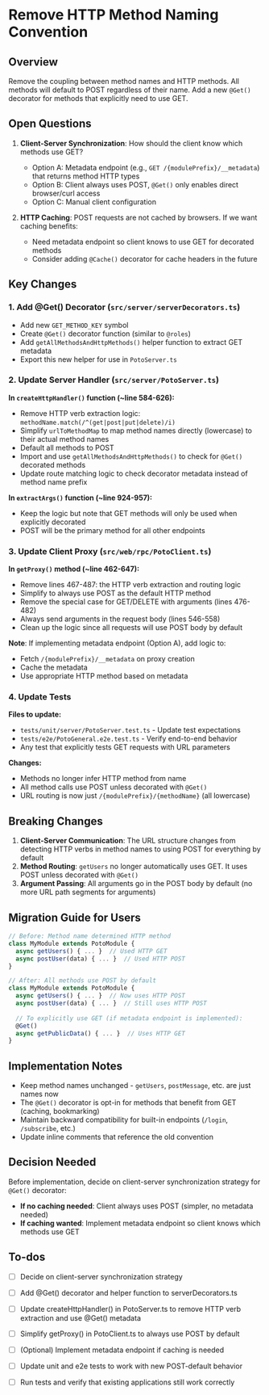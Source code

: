 # Remove HTTP Method Naming Convention

## Overview

Remove the coupling between method names and HTTP methods. All methods will default to POST regardless of their name. Add a new `@Get()` decorator for methods that explicitly need to use GET.

## Open Questions

1. **Client-Server Synchronization**: How should the client know which methods use GET?
   - Option A: Metadata endpoint (e.g., `GET /{modulePrefix}/__metadata`) that returns method HTTP types
   - Option B: Client always uses POST, `@Get()` only enables direct browser/curl access
   - Option C: Manual client configuration

2. **HTTP Caching**: POST requests are not cached by browsers. If we want caching benefits:
   - Need metadata endpoint so client knows to use GET for decorated methods
   - Consider adding `@Cache()` decorator for cache headers in the future

## Key Changes

### 1. Add @Get() Decorator (`src/server/serverDecorators.ts`)

- Add new `GET_METHOD_KEY` symbol
- Create `@Get()` decorator function (similar to `@roles`)
- Add `getAllMethodsAndHttpMethods()` helper function to extract GET metadata
- Export this new helper for use in `PotoServer.ts`

### 2. Update Server Handler (`src/server/PotoServer.ts`)

**In `createHttpHandler()` function (~line 584-626):**

- Remove HTTP verb extraction logic: `methodName.match(/^(get|post|put|delete)/i)`
- Simplify `urlToMethodMap` to map method names directly (lowercase) to their actual method names
- Default all methods to POST
- Import and use `getAllMethodsAndHttpMethods()` to check for `@Get()` decorated methods
- Update route matching logic to check decorator metadata instead of method name prefix

**In `extractArgs()` function (~line 924-957):**

- Keep the logic but note that GET methods will only be used when explicitly decorated
- POST will be the primary method for all other endpoints

### 3. Update Client Proxy (`src/web/rpc/PotoClient.ts`)

**In `getProxy()` method (~line 462-647):**

- Remove lines 467-487: the HTTP verb extraction and routing logic
- Simplify to always use POST as the default HTTP method
- Remove the special case for GET/DELETE with arguments (lines 476-482)
- Always send arguments in the request body (lines 546-558)
- Clean up the logic since all requests will use POST body by default

**Note**: If implementing metadata endpoint (Option A), add logic to:
- Fetch `/{modulePrefix}/__metadata` on proxy creation
- Cache the metadata
- Use appropriate HTTP method based on metadata

### 4. Update Tests

**Files to update:**

- `tests/unit/server/PotoServer.test.ts` - Update test expectations
- `tests/e2e/PotoGeneral.e2e.test.ts` - Verify end-to-end behavior
- Any test that explicitly tests GET requests with URL parameters

**Changes:**

- Methods no longer infer HTTP method from name
- All method calls use POST unless decorated with `@Get()`
- URL routing is now just `/{modulePrefix}/{methodName}` (all lowercase)

## Breaking Changes

1. **Client-Server Communication**: The URL structure changes from detecting HTTP verbs in method names to using POST for everything by default
2. **Method Routing**: `getUsers` no longer automatically uses GET. It uses POST unless decorated with `@Get()`
3. **Argument Passing**: All arguments go in the POST body by default (no more URL path segments for arguments)

## Migration Guide for Users

```typescript
// Before: Method name determined HTTP method
class MyModule extends PotoModule {
  async getUsers() { ... }  // Used HTTP GET
  async postUser(data) { ... }  // Used HTTP POST
}

// After: All methods use POST by default
class MyModule extends PotoModule {
  async getUsers() { ... }  // Now uses HTTP POST
  async postUser(data) { ... }  // Still uses HTTP POST
  
  // To explicitly use GET (if metadata endpoint is implemented):
  @Get()
  async getPublicData() { ... }  // Uses HTTP GET
}
```

## Implementation Notes

- Keep method names unchanged - `getUsers`, `postMessage`, etc. are just names now
- The `@Get()` decorator is opt-in for methods that benefit from GET (caching, bookmarking)
- Maintain backward compatibility for built-in endpoints (`/login`, `/subscribe`, etc.)
- Update inline comments that reference the old convention

## Decision Needed

Before implementation, decide on client-server synchronization strategy for `@Get()` decorator:

- **If no caching needed**: Client always uses POST (simpler, no metadata needed)
- **If caching wanted**: Implement metadata endpoint so client knows which methods use GET

## To-dos

- [ ] Decide on client-server synchronization strategy
- [ ] Add @Get() decorator and helper function to serverDecorators.ts
- [ ] Update createHttpHandler() in PotoServer.ts to remove HTTP verb extraction and use @Get() metadata
- [ ] Simplify getProxy() in PotoClient.ts to always use POST by default
- [ ] (Optional) Implement metadata endpoint if caching is needed
- [ ] Update unit and e2e tests to work with new POST-default behavior
- [ ] Run tests and verify that existing applications still work correctly


